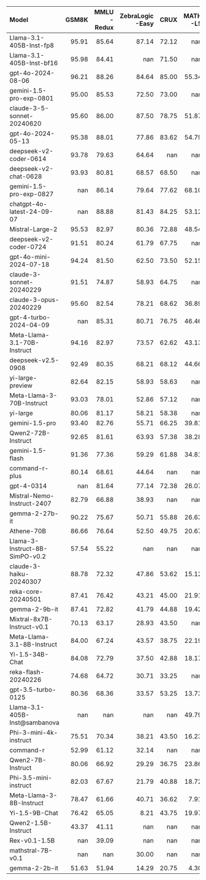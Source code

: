 | Model                          |   GSM8K |   MMLU<br/>-Redux |   ZebraLogic<br/>-Easy |   CRUX |   MATH<br/>-L5 |
|:-------------------------------|--------:|------------------:|-----------------------:|-------:|---------------:|
| Llama-3.1-405B-Inst-fp8        |   95.91 |             85.64 |                  87.14 |  72.12 |         nan    |
| Llama-3.1-405B-Inst-bf16       |   95.98 |             84.41 |                 nan    |  71.50 |         nan    |
| gpt-4o-2024-08-06              |   96.21 |             88.26 |                  84.64 |  85.00 |          55.34 |
| gemini-1.5-pro-exp-0801        |   95.00 |             85.53 |                  72.50 |  73.00 |         nan    |
| claude-3-5-sonnet-20240620     |   95.60 |             86.00 |                  87.50 |  78.75 |          51.87 |
| gpt-4o-2024-05-13              |   95.38 |             88.01 |                  77.86 |  83.62 |          54.79 |
| deepseek-v2-coder-0614         |   93.78 |             79.63 |                  64.64 | nan    |         nan    |
| deepseek-v2-chat-0628          |   93.93 |             80.81 |                  68.57 |  68.50 |         nan    |
| gemini-1.5-pro-exp-0827        |  nan    |             86.14 |                  79.64 |  77.62 |          68.10 |
| chatgpt-4o-latest-24-09-07     |  nan    |             88.88 |                  81.43 |  84.25 |          53.12 |
| Mistral-Large-2                |   95.53 |             82.97 |                  80.36 |  72.88 |          48.54 |
| deepseek-v2-coder-0724         |   91.51 |             80.24 |                  61.79 |  67.75 |         nan    |
| gpt-4o-mini-2024-07-18         |   94.24 |             81.50 |                  62.50 |  73.50 |          52.15 |
| claude-3-sonnet-20240229       |   91.51 |             74.87 |                  58.93 |  64.75 |         nan    |
| claude-3-opus-20240229         |   95.60 |             82.54 |                  78.21 |  68.62 |          36.89 |
| gpt-4-turbo-2024-04-09         |  nan    |             85.31 |                  80.71 |  76.75 |          46.46 |
| Meta-Llama-3.1-70B-Instruct    |   94.16 |             82.97 |                  73.57 |  62.62 |          43.13 |
| deepseek-v2.5-0908             |   92.49 |             80.35 |                  68.21 |  68.12 |          44.66 |
| yi-large-preview               |   82.64 |             82.15 |                  58.93 |  58.63 |         nan    |
| Meta-Llama-3-70B-Instruct      |   93.03 |             78.01 |                  52.86 |  57.12 |         nan    |
| yi-large                       |   80.06 |             81.17 |                  58.21 |  58.38 |         nan    |
| gemini-1.5-pro                 |   93.40 |             82.76 |                  55.71 |  66.25 |          39.81 |
| Qwen2-72B-Instruct             |   92.65 |             81.61 |                  63.93 |  57.38 |          38.28 |
| gemini-1.5-flash               |   91.36 |             77.36 |                  59.29 |  61.88 |          34.81 |
| command-r-plus                 |   80.14 |             68.61 |                  44.64 | nan    |         nan    |
| gpt-4-0314                     |  nan    |             81.64 |                  77.14 |  72.38 |          26.07 |
| Mistral-Nemo-Instruct-2407     |   82.79 |             66.88 |                  38.93 | nan    |         nan    |
| gemma-2-27b-it                 |   90.22 |             75.67 |                  50.71 |  55.88 |          26.63 |
| Athene-70B                     |   86.66 |             76.64 |                  52.50 |  49.75 |          20.67 |
| Llama-3-Instruct-8B-SimPO-v0.2 |   57.54 |             55.22 |                 nan    | nan    |         nan    |
| claude-3-haiku-20240307        |   88.78 |             72.32 |                  47.86 |  53.62 |          15.12 |
| reka-core-20240501             |   87.41 |             76.42 |                  43.21 |  45.00 |          21.91 |
| gemma-2-9b-it                  |   87.41 |             72.82 |                  41.79 |  44.88 |          19.42 |
| Mixtral-8x7B-Instruct-v0.1     |   70.13 |             63.17 |                  28.93 |  43.50 |         nan    |
| Meta-Llama-3.1-8B-Instruct     |   84.00 |             67.24 |                  43.57 |  38.75 |          22.19 |
| Yi-1.5-34B-Chat                |   84.08 |             72.79 |                  37.50 |  42.88 |          18.17 |
| reka-flash-20240226            |   74.68 |             64.72 |                  30.71 |  33.25 |         nan    |
| gpt-3.5-turbo-0125             |   80.36 |             68.36 |                  33.57 |  53.25 |          13.73 |
| Llama-3.1-405B-Inst@sambanova  |  nan    |            nan    |                 nan    | nan    |          49.79 |
| Phi-3-mini-4k-instruct         |   75.51 |             70.34 |                  38.21 |  43.50 |          16.23 |
| command-r                      |   52.99 |             61.12 |                  32.14 | nan    |         nan    |
| Qwen2-7B-Instruct              |   80.06 |             66.92 |                  29.29 |  36.75 |          23.86 |
| Phi-3.5-mini-instruct          |   82.03 |             67.67 |                  21.79 |  40.88 |          18.72 |
| Meta-Llama-3-8B-Instruct       |   78.47 |             61.66 |                  40.71 |  36.62 |           7.91 |
| Yi-1.5-9B-Chat                 |   76.42 |             65.05 |                   8.21 |  43.75 |          19.97 |
| Qwen2-1.5B-Instruct            |   43.37 |             41.11 |                 nan    | nan    |         nan    |
| Rex-v0.1-1.5B                  |  nan    |             39.09 |                 nan    | nan    |         nan    |
| mathstral-7B-v0.1              |  nan    |            nan    |                  30.00 | nan    |         nan    |
| gemma-2-2b-it                  |   51.63 |             51.94 |                  14.29 |  20.75 |           4.30 |